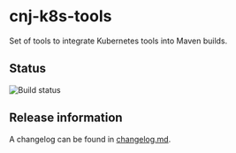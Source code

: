 # cnj-k8s-tools

Set of tools to integrate Kubernetes tools into Maven builds.

## Status
![Build status](https://codebuild.eu-west-1.amazonaws.com/badges?uuid=eyJlbmNyeXB0ZWREYXRhIjoiUnZ3K1BzYUVjWXd0MlErTFUvcWRxMlNqR1IvanBqeFBWMDZDT0h3cFVPNjg0VTR5UEVkNXo4Zmk5QVg1MGpaN2xFVW4yQUxXeVRLNURHMWhKUlBKSVlrPSIsIml2UGFyYW1ldGVyU3BlYyI6Inp3WC9HbkFIdHlnc0ZSRDYiLCJtYXRlcmlhbFNldFNlcmlhbCI6MX0%3D&branch=main)

## Release information

A changelog can be found in [changelog.md](changelog.md).
